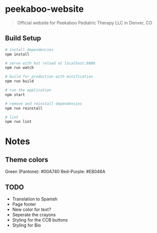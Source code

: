 # peekaboo-website

> Official website for Peekaboo Pediatric Therapy LLC in Denver, CO

## Build Setup

``` bash
# install dependencies
npm install

# serve with hot reload at localhost:8080
npm run watch

# build for production with minification
npm run build

# run the application
npm start

# remove and reinstall dependencies
npm run reinstall

# lint
npm run lint
```

Notes
======

Theme colors
----
Green (Pantone): #00A740
Red-Purple: #E8046A


TODO
-----
* Translation to Spanish
* Page footer
* New color for text?
* Seperate the crayons
* Styling for the CCB buttons
* Styling for Bio